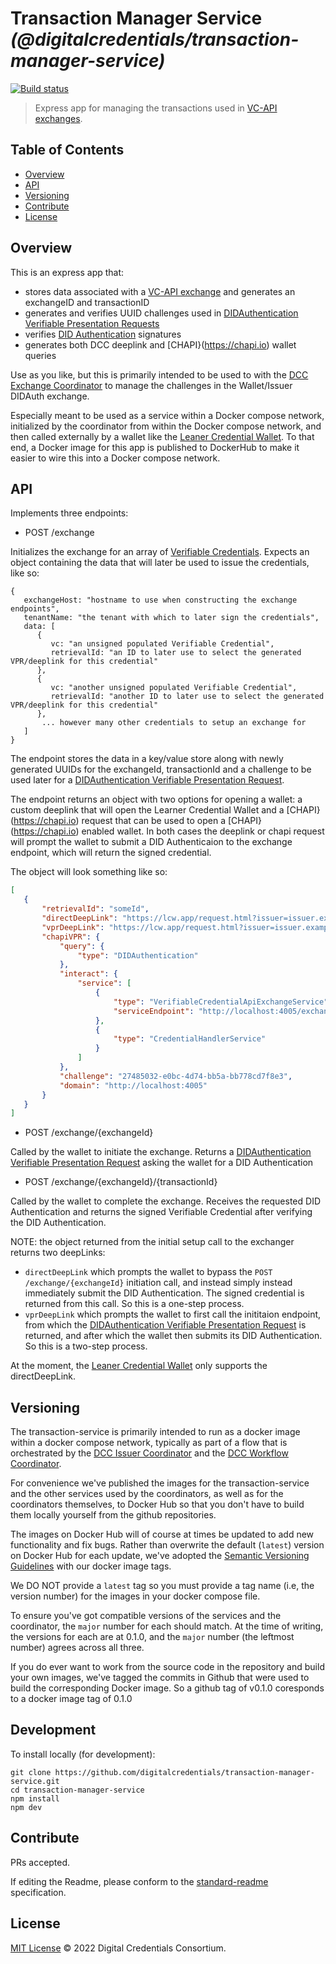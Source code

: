 # Transaction Manager Service _(@digitalcredentials/transaction-manager-service)_

[![Build status](https://img.shields.io/github/actions/workflow/status/digitalcredentials/transaction-service/main.yml?branch=main)](https://github.com/digitalcredentials/transaction-service/actions?query=workflow%3A%22Node.js+CI%22)

> Express app for managing the transactions used in [VC-API exchanges](https://w3c-ccg.github.io/vc-api/#initiate-exchange).

## Table of Contents

- [Overview](#overview)
- [API](#api)
- [Versioning](#versioning)
- [Contribute](#contribute)
- [License](#license)

## Overview

This is an express app that:

- stores data associated with a [VC-API exchange](https://w3c-ccg.github.io/vc-api/#initiate-exchange) and generates an exchangeID and transactionID
- generates and verifies UUID challenges used in [DIDAuthentication Verifiable Presentation Requests](https://w3c-ccg.github.io/vp-request-spec/#did-authentication)
- verifies [DID Authentication](https://w3c-ccg.github.io/vp-request-spec/#did-authentication) signatures
- generates both DCC deeplink and [CHAPI}(https://chapi.io) wallet queries

Use as you like, but this is primarily intended to be used to with the [DCC Exchange Coordinator](https://github.com/digitalcredentials/exchange-coordinator) to manage the challenges in the Wallet/Issuer DIDAuth exchange.

Especially meant to be used as a service within a Docker compose network, initialized by the coordinator from within the Docker compose network, and then called externally by a wallet like the [Leaner Credential Wallet](https://lcw.app). To that end, a Docker image for this app is published to DockerHub to make it easier to wire this into a Docker compose network.

## API

Implements three endpoints:

* POST /exchange

Initializes the exchange for an array of [Verifiable Credentials](https://www.w3.org/TR/vc-data-model/). Expects an object containing the data that will later be used to issue the credentials, like so:

 ```
 {
    exchangeHost: "hostname to use when constructing the exchange endpoints",
    tenantName: "the tenant with which to later sign the credentials",
    data: [
       {
          vc: "an unsigned populated Verifiable Credential",
          retrievalId: "an ID to later use to select the generated VPR/deeplink for this credential"
       },
       {
          vc: "another unsigned populated Verifiable Credential",
          retrievalId: "another ID to later use to select the generated VPR/deeplink for this credential"
       },
        ... however many other credentials to setup an exchange for
    ]
 }
 ```

 The endpoint stores the data in a key/value store along with newly generated UUIDs for the exchangeId, transactionId and a challenge to be used later for a [DIDAuthentication Verifiable Presentation Request](https://w3c-ccg.github.io/vp-request-spec/#did-authentication).

 The endpoint returns an object with two options for opening a wallet: a custom deeplink that will open the Learner Credential Wallet and a [CHAPI}(https://chapi.io) request that can be used to open a [CHAPI}(https://chapi.io) enabled wallet. In both cases the deeplink or chapi request will prompt the wallet to submit a DID Authenticaion to the exchange endpoint, which will return the signed credential.

 The object will look something like so:

 ```json
[
    {
        "retrievalId": "someId",
        "directDeepLink": "https://lcw.app/request.html?issuer=issuer.example.com&auth_type=bearer&challenge=27485032-e0bc-4d74-bb5a-bb778cd7f8e3&vc_request_url=http://localhost:4005/exchange/993cce5e-58a8-41ce-a055-bef4a8253379/27485032-e0bc-4d74-bb5a-bb778cd7f8e3",
        "vprDeepLink": "https://lcw.app/request.html?issuer=issuer.example.com&auth_type=bearer&vc_request_url=http://localhost:4005/exchange/993cce5e-58a8-41ce-a055-bef4a8253379",
        "chapiVPR": {
            "query": {
                "type": "DIDAuthentication"
            },
            "interact": {
                "service": [
                    {
                        "type": "VerifiableCredentialApiExchangeService",
                        "serviceEndpoint": "http://localhost:4005/exchange/993cce5e-58a8-41ce-a055-bef4a8253379/27485032-e0bc-4d74-bb5a-bb778cd7f8e3"
                    },
                    {
                        "type": "CredentialHandlerService"
                    }
                ]
            },
            "challenge": "27485032-e0bc-4d74-bb5a-bb778cd7f8e3",
            "domain": "http://localhost:4005"
        }
    }
]
 ```

* POST /exchange/{exchangeId}

Called by the wallet to initiate the exchange. Returns a [DIDAuthentication Verifiable Presentation Request](https://w3c-ccg.github.io/vp-request-spec/#did-authentication) asking the wallet for a DID Authentication

* POST /exchange/{exchangeId}/{transactionId}

Called by the wallet to complete the exchange. Receives the requested DID Authentication and returns the signed Verifiable Credential after verifying the DID Authentication.

NOTE: the object returned from the initial setup call to the exchanger returns two deepLinks:

- `directDeepLink` which prompts the wallet to bypass the `POST /exchange/{exchangeId}` initiation call, and instead simply instead immediately submit the DID Authentication. The signed credential is returned from this call. So this is a one-step process.
- `vprDeepLink` which prompts the wallet to first call the inititaion endpoint, from which the [DIDAuthentication Verifiable Presentation Request](https://w3c-ccg.github.io/vp-request-spec/#did-authentication) is returned, and after which the wallet then submits its DID Authentication.  So this is a two-step process.

At the moment, the [Leaner Credential Wallet](https://lcw.app) only supports the directDeepLink.

## Versioning

The transaction-service is primarily intended to run as a docker image within a docker compose network, typically as part of a flow that is orchestrated by the [DCC Issuer Coordinator](https://github.com/digitalcredentials/issuer-coordinator) and the [DCC Workflow Coordinator](https://github.com/digitalcredentials/workflow-coordinator). 

For convenience we've published the images for the transaction-service and the other services used by the coordinators, as well as for the coordinators themselves, to Docker Hub so that you don't have to build them locally yourself from the github repositories.

The images on Docker Hub will of course at times be updated to add new functionality and fix bugs. Rather than overwrite the default (`latest`) version on Docker Hub for each update, we've adopted the [Semantic Versioning Guidelines](https://semver.org) with our docker image tags.

We DO NOT provide a `latest` tag so you must provide a tag name (i.e, the version number) for the images in your docker compose file.

To ensure you've got compatible versions of the services and the coordinator, the `major` number for each should match. At the time of writing, the versions for each are at 0.1.0, and the `major` number (the leftmost number) agrees across all three.

If you do ever want to work from the source code in the repository and build your own images, we've tagged the commits in Github that were used to build the corresponding Docker image. So a github tag of v0.1.0 coresponds to a docker image tag of 0.1.0

## Development

To install locally (for development):

```
git clone https://github.com/digitalcredentials/transaction-manager-service.git
cd transaction-manager-service
npm install
npm dev
```

## Contribute

PRs accepted.

If editing the Readme, please conform to the
[standard-readme](https://github.com/RichardLitt/standard-readme) specification.

## License

[MIT License](LICENSE.md) © 2022 Digital Credentials Consortium.
